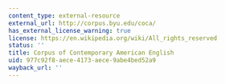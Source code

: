 ```yaml
---
content_type: external-resource
external_url: http://corpus.byu.edu/coca/
has_external_license_warning: true
license: https://en.wikipedia.org/wiki/All_rights_reserved
status: ''
title: Corpus of Contemporary American English
uid: 977c92f8-aece-4173-aece-9abe4bed52a9
wayback_url: ''
---
```

